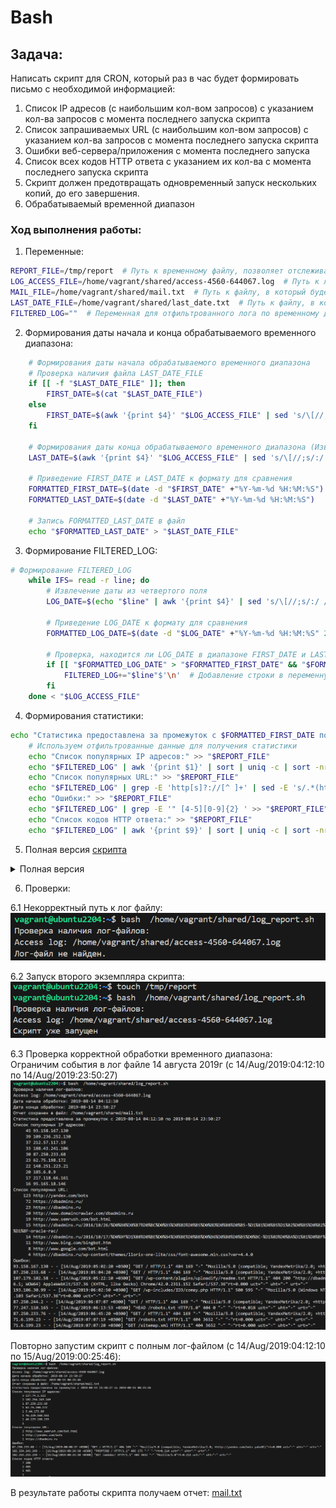 # Bash

## Задача:
Написать скрипт для CRON, который раз в час будет формировать письмо с необходимой информацией:
1. Список IP адресов (с наибольшим кол-вом запросов) с указанием кол-ва запросов с
момента последнего запуска скрипта
2. Список запрашиваемых URL (с наибольшим кол-вом запросов) с указанием кол-ва
запросов с момента последнего запуска скрипта
3. Ошибки веб-сервера/приложения c момента последнего запуска
4. Список всех кодов HTTP ответа с указанием их кол-ва с момента последнего запуска
скрипта
5. Скрипт должен предотвращать одновременный запуск нескольких копий, до его
завершения.
6. Обрабатываемый временной диапазон

### Ход выполнения работы:
1.  Переменные:
```bash
REPORT_FILE=/tmp/report  # Путь к временному файлу, позволяет отслеживать запуск второго экземпляра скрипта
LOG_ACCESS_FILE=/home/vagrant/shared/access-4560-644067.log  # Путь к логу
MAIL_FILE=/home/vagrant/shared/mail.txt  # Путь к файлу, в который будет записан отчет
LAST_DATE_FILE=/home/vagrant/shared/last_date.txt  # Путь к файлу, в который будет записан LAST_DATE
FILTERED_LOG=""  # Переменная для отфильтрованного лога по временному диапазону
```
2. Формирования даты начала и конца обрабатываемого временного диапазона:
```bash
    # Формирования даты начала обрабатываемого временного диапазона
    # Проверка наличия файла LAST_DATE_FILE
    if [[ -f "$LAST_DATE_FILE" ]]; then
        FIRST_DATE=$(cat "$LAST_DATE_FILE")
    else
        FIRST_DATE=$(awk '{print $4}' "$LOG_ACCESS_FILE" | sed 's/\[//;s/:/ /;s/\//-/g' | sort | head -n 1)  # Извлечение первой даты из лог-файла
    fi

    # Формирования даты конца обрабатываемого временного диапазона (Извлечение последней даты из лог-файла)
    LAST_DATE=$(awk '{print $4}' "$LOG_ACCESS_FILE" | sed 's/\[//;s/:/ /;s/\//-/g' | sort | tail -n 1)

    # Приведение FIRST_DATE и LAST_DATE к формату для сравнения
    FORMATTED_FIRST_DATE=$(date -d "$FIRST_DATE" +"%Y-%m-%d %H:%M:%S")
    FORMATTED_LAST_DATE=$(date -d "$LAST_DATE" +"%Y-%m-%d %H:%M:%S")

    # Запись FORMATTED_LAST_DATE в файл
    echo "$FORMATTED_LAST_DATE" > "$LAST_DATE_FILE"
```

3. Формирование FILTERED_LOG:
```bash
# Формирование FILTERED_LOG
    while IFS= read -r line; do
        # Извлечение даты из четвертого поля
        LOG_DATE=$(echo "$line" | awk '{print $4}' | sed 's/\[//;s/:/ /;s/\//-/g')

        # Приведение LOG_DATE к формату для сравнения
        FORMATTED_LOG_DATE=$(date -d "$LOG_DATE" +"%Y-%m-%d %H:%M:%S" 2>/dev/null)

        # Проверка, находится ли LOG_DATE в диапазоне FIRST_DATE и LAST_DATE
        if [[ "$FORMATTED_LOG_DATE" > "$FORMATTED_FIRST_DATE" && "$FORMATTED_LOG_DATE" < "$FORMATTED_LAST_DATE" ]]; then
            FILTERED_LOG+="$line"$'\n'  # Добавление строки в переменную FILTERED_LOG
        fi
    done < "$LOG_ACCESS_FILE"
```

4. Формирования статистики:
```bash
echo "Статистика предоставлена за промежуток с $FORMATTED_FIRST_DATE по $FORMATTED_LAST_DATE" >> "$REPORT_FILE"
    # Используем отфильтрованные данные для получения статистики
    echo "Список популярных IP адресов:" >> "$REPORT_FILE"
    echo "$FILTERED_LOG" | awk '{print $1}' | sort | uniq -c | sort -nr | head -n 10 >> "$REPORT_FILE"
    echo "Список популярных URL:" >> "$REPORT_FILE"
    echo "$FILTERED_LOG" | grep -E 'http[s]?://[^ ]+' | sed -E 's/.*(http[s]?:\/\/[^ ";\)]+).*/\1/' | sort | uniq -c | sort -nr | head -n 10 >> "$REPORT_FILE"
    echo "Ошибки:" >> "$REPORT_FILE"
    echo "$FILTERED_LOG" | grep -E '" [4-5][0-9]{2} ' >> "$REPORT_FILE"
    echo "Список кодов HTTP ответа:" >> "$REPORT_FILE"
    echo "$FILTERED_LOG" | awk '{print $9}' | sort | uniq -c | sort -nr >> "$REPORT_FILE"
```

5. Полная версия [скрипта](/shared/log_report.sh)
<details>
 <summary>Полная версия</summary>

```bash
 #!/bin/bash

REPORT_FILE=/tmp/report  # Путь к временному файлу, позволяет отслеживать запуск второго экземпляра скрипта
LOG_ACCESS_FILE=/home/vagrant/shared/access-4560-644067.log  # Путь к логу
MAIL_FILE=/home/vagrant/shared/mail.txt  # Путь к файлу, в который будет записан отчет
LAST_DATE_FILE=/home/vagrant/shared/last_date.txt  # Путь к файлу, в который будет записан LAST_DATE
FILTERED_LOG=""  # Переменная для отфильтрованного лога

function parse_log() {
    # Формирования даты начала обрабатываемого временного диапазона
    # Проверка наличия файла LAST_DATE_FILE
    if [[ -f "$LAST_DATE_FILE" ]]; then
        FIRST_DATE=$(cat "$LAST_DATE_FILE")
    else
        FIRST_DATE=$(awk '{print $4}' "$LOG_ACCESS_FILE" | sed 's/\[//;s/:/ /;s/\//-/g' | sort | head -n 1)  # Извлечение первой даты из лог-файла
    fi

    # Формирования даты конца обрабатываемого временного диапазона (Извлечение последней даты из лог-файла)
    LAST_DATE=$(awk '{print $4}' "$LOG_ACCESS_FILE" | sed 's/\[//;s/:/ /;s/\//-/g' | sort | tail -n 1)

    # Приведение FIRST_DATE и LAST_DATE к формату для сравнения
    FORMATTED_FIRST_DATE=$(date -d "$FIRST_DATE" +"%Y-%m-%d %H:%M:%S")
    FORMATTED_LAST_DATE=$(date -d "$LAST_DATE" +"%Y-%m-%d %H:%M:%S")

    # Запись FORMATTED_LAST_DATE в файл
    echo "$FORMATTED_LAST_DATE" > "$LAST_DATE_FILE"

    echo "Дата начала обработки: $FORMATTED_FIRST_DATE"
    echo "Дата конца обработки: $FORMATTED_LAST_DATE"

    # Формирование FILTERED_LOG
    while IFS= read -r line; do
        # Извлечение даты из четвертого поля
        LOG_DATE=$(echo "$line" | awk '{print $4}' | sed 's/\[//;s/:/ /;s/\//-/g')

        # Приведение LOG_DATE к формату для сравнения
        FORMATTED_LOG_DATE=$(date -d "$LOG_DATE" +"%Y-%m-%d %H:%M:%S" 2>/dev/null)

        # Проверка, находится ли LOG_DATE в диапазоне FIRST_DATE и LAST_DATE
        if [[ "$FORMATTED_LOG_DATE" > "$FORMATTED_FIRST_DATE" && "$FORMATTED_LOG_DATE" < "$FORMATTED_LAST_DATE" ]]; then
            FILTERED_LOG+="$line"$'\n'  # Добавление строки в переменную FILTERED_LOG
        fi
    done < "$LOG_ACCESS_FILE"

    # Вывод отфильтрованного лога (для отладки)
    # echo -e "Отфильтрованный лог:\n$FILTERED_LOG"

    echo "Статистика предоставлена за промежуток с $FORMATTED_FIRST_DATE по $FORMATTED_LAST_DATE" >> "$REPORT_FILE"
    # Используем отфильтрованные данные для получения статистики
    echo "Список популярных IP адресов:" >> "$REPORT_FILE"
    echo "$FILTERED_LOG" | awk '{print $1}' | sort | uniq -c | sort -nr | head -n 10 >> "$REPORT_FILE"
    echo "Список популярных URL:" >> "$REPORT_FILE"
    echo "$FILTERED_LOG" | grep -E 'http[s]?://[^ ]+' | sed -E 's/.*(http[s]?:\/\/[^ ";\)]+).*/\1/' | sort | uniq -c | sort -nr | head -n 10 >> "$REPORT_FILE"
    echo "Ошибки:" >> "$REPORT_FILE"
    echo "$FILTERED_LOG" | grep -E '" [4-5][0-9]{2} ' >> "$REPORT_FILE"
    echo "Список кодов HTTP ответа:" >> "$REPORT_FILE"
    echo "$FILTERED_LOG" | awk '{print $9}' | sort | uniq -c | sort -nr >> "$REPORT_FILE"
}

echo "Проверка наличия лог-файлов:"
echo "Access log: $LOG_ACCESS_FILE"

if [ -e "$REPORT_FILE" ]; then
    echo 'Скрипт уже запущен'
    exit 1
else
    > "$REPORT_FILE"
    if [[ -f "$LOG_ACCESS_FILE" ]]; then
        parse_log
        # Записываем отчет в файл mail
        cp "$REPORT_FILE" "$MAIL_FILE"
        echo "Отчет сохранен в файл: $MAIL_FILE"
        rm "$REPORT_FILE"
    else
        echo "Лог-файл не найден."
        exit 1
    fi
fi

# Вывод отчета:
cat $MAIL_FILE
```
 </details>

6. Проверки:  

6.1 Некорректный путь к лог файлу:  
![screen01](screen01.PNG)  

6.2 Запуск второго экземпляра скрипта:  
![screen02](screen02.PNG)  

6.3 Проверка корректной обработки временного диапазона:  
Ограничим события в лог файле 14 августа 2019г (с 14/Aug/2019:04:12:10 по 14/Aug/2019:23:50:27)  
![screen03](screen03.PNG)  

Повторно запустим скрипт с полным лог-файлом (с 14/Aug/2019:04:12:10 по 15/Aug/2019:00:25:46):  
![screen04](screen04.PNG)  

В результате работы скрипта получаем отчет:
[mail.txt](/shared/mail.txt) 
